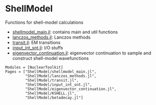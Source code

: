# ShellModel

Functions for shell-model calculations
- [shellmodel_main.jl](https://github.com/SotaYoshida/NuclearToolkit.jl/tree/main/src/ShellModel/shellmodel_main.jl): contains main and util functions 
- [lanczos_methods.jl](https://github.com/SotaYoshida/NuclearToolkit.jl/tree/main/src/ShellModel/lanczos_methods.jl): Lanczos methods
- [transit.jl](https://github.com/SotaYoshida/NuclearToolkit.jl/tree/main/src/ShellModel/transit.jl): EM transitions
- [input_int_snt.jl](https://github.com/SotaYoshida/NuclearToolkit.jl/tree/main/src/ShellModel/input_int_snt.jl): I/O stuffs
- [eigenvector_continuation.jl](https://github.com/SotaYoshida/NuclearToolkit.jl/tree/main/src/ShellModel/eigenvector_continuation.jl): eigenvector continuation to sample and construct shell-model wavefunctions

```@autodocs
Modules = [NuclearToolkit]
Pages = ["ShellModel/shellmodel_main.jl",
         "ShellModel/lanczos_methods.jl",
         "ShellModel/transit.jl",
         "ShellModel/input_int_snt.jl",
         "ShellModel/eigenvector_continuation.jl",
         "ShellModel/KSHELL.jl",
         "ShellModel/betadecay.jl"]
``` 
